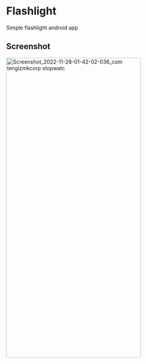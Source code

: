 # Flashlight
Simple flashlight android app

## Screenshot

<img src="https://user-images.githubusercontent.com/85778941/226144131-5ce646df-b0b2-4525-86ea-76a64a50aba9.jpg" width="360" height="800" alt="Screenshot_2022-11-28-01-42-02-036_com tengizmkcorp stopwatc">
